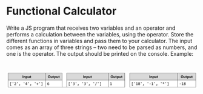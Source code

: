 # Functional Calculator
Write a JS program that receives two variables and an operator and performs a calculation between the variables,
using the operator. Store the different functions in variables and pass them to your calculator.
The input comes as an array of three strings – two need to be parsed as numbers, and one is the operator.
The output should be printed on the console.
Example:

# ![Examples](example.png)